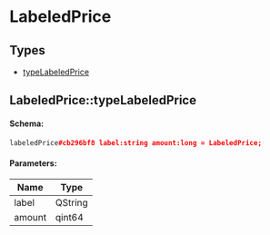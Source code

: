 # LabeledPrice

## Types

* [typeLabeledPrice](#labeledpricetypelabeledprice)

## LabeledPrice::typeLabeledPrice

#### Schema:

```c++
labeledPrice#cb296bf8 label:string amount:long = LabeledPrice;
```

#### Parameters:

|Name|Type|
|----|----|
|label|QString|
|amount|qint64|

